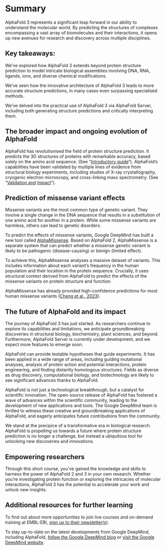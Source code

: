 # Summary

AlphaFold 3 represents a significant leap forward in our ability to understand the molecular world. By predicting the structures of complexes encompassing a vast array of biomolecules and their interactions, it opens up new avenues for research and discovery across multiple disciplines.

## **Key takeaways:**

We’ve explored how AlphaFold 3 extends beyond protein structure prediction to model intricate biological assemblies involving DNA, RNA, ligands, ions, and diverse chemical modifications.

We’ve seen how the innovative architecture of AlphaFold 3 leads to more accurate structure predictions, in many cases even surpassing specialised methods.

We’ve delved into the practical use of AlphaFold 3 via AlphaFold Server, including both generating structure predictions and critically interpreting them.

## **The broader impact and ongoing evolution of AlphaFold**

AlphaFold has revolutionised the field of protein structure prediction. It predicts the 3D structures of proteins with remarkable accuracy, based solely on the amino acid sequence. (See “[Introductory guide](https://www.ebi.ac.uk/training/online/courses/alphafold/an-introductory-guide-to-its-strengths-and-limitations/)“). AlphaFold’s capabilities have been validated by multiple lines of evidence from structural biology experiments, including studies of X-ray crystallography, cryogenic electron microscopy, and cross-linking mass spectrometry. (See “[Validation and](https://www.ebi.ac.uk/training/online/courses/alphafold/validation-and-impact/) [Impact](https://www.ebi.ac.uk/training/online/courses/alphafold/validation-and-impact/)“).

## **Prediction of missense variant effects**

Missense variants are the most common type of genetic variant. They involve a single change in the DNA sequence that results in a substitution of one amino acid for another in a protein. While some missense variants are harmless, others can lead to genetic disorders.

To predict the effects of missense variants, Google DeepMind has built a new tool called [AlphaMissense](https://github.com/deepmind/alphamissense). Based on AlphaFold 2, AlphaMissense is a separate system that can predict whether a missense genetic variant is likely to be pathogenic (disease-causing) or benign (limited effect).

To achieve this, AlphaMissense analyses a massive dataset of variants. This includes information about each variant’s frequency in the human population and their location in the protein sequence. Crucially, it uses structural context derived from AlphaFold to predict the effects of the missense variants on protein structure and function.

AlphaMissense has already provided high-confidence predictions for most human missense variants ([Cheng et al., 2023](https://doi.org/10.1126/science.adg7492)).

## **The future of AlphaFold and its impact**

The journey of AlphaFold 3 has just started. As researchers continue to explore its capabilities and limitations, we anticipate groundbreaking discoveries in structural biology, biochemistry, plant sciences, and beyond. Furthermore, AlphaFold Server is currently under development, and we expect more features to emerge soon.

AlphaFold can provide testable hypotheses that guide experiments. It has been applied in a wide range of areas, including guiding mutational analyses, analysis of protein action and potential interactions, protein engineering, and finding distantly homologous structures. Fields as diverse as drug discovery, computational biology, and biotechnology are likely to see significant advances thanks to AlphaFold.

AlphaFold is not just a technological breakthrough, but a catalyst for scientific innovation. The open-source release of AlphaFold has fostered a wave of advances within the scientific community, leading to the development of new applications and tools. The Google DeepMind team is thrilled to witness these creative and groundbreaking applications of AlphaFold, and eagerly anticipates future contributions from the community.

We stand at the precipice of a transformative era in biological research. AlphaFold is propelling us towards a future where protein structure prediction is no longer a challenge, but instead a ubiquitous tool for unlocking new discoveries and innovations.

## **Empowering researchers**

Through this short course, you’ve gained the knowledge and skills to harness the power of AlphaFold 2 and 3 in your own research. Whether you’re investigating protein function or exploring the intricacies of molecular interactions, AlphaFold 3 has the potential to accelerate your work and unlock new insights.

## **Additional resources for further learning**

To find out about more opportunities to join live courses and on-demand training at EMBL-EBI, [sign up to their newsletter(s)](https://embl.us13.list-manage.com/subscribe?u=03514d4ffac1e7f3086502eab&id=b9f46bb4da).

To stay up-to-date on the latest developments from Google DeepMind, including AlphaFold, [follow the Google DeepMind blog](https://deepmind.google/discover/blog/) or [visit the Google DeepMind website](https://deepmind.google/).